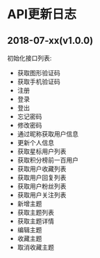 # API更新日志

## 2018-07-xx(v1.0.0)

初始化接口列表:

  - 获取图形验证码
  - 获取手机验证码
  - 注册
  - 登录
  - 登出
  - 忘记密码
  - 修改密码
  - 通过昵称获取用户信息
  - 更新个人信息
  - 获取星标用户列表
  - 获取积分榜前一百用户
  - 获取用户收藏列表
  - 获取用户回复列表
  - 获取用户粉丝列表
  - 获取用户关注列表
  - 新增主题
  - 获取主题列表
  - 获取主题详情
  - 编辑主题
  - 收藏主题
  - 取消收藏主题
  
